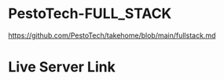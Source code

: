 # PestoTech-FULL_STACK
https://github.com/PestoTech/takehome/blob/main/fullstack.md



# Live Server Link

